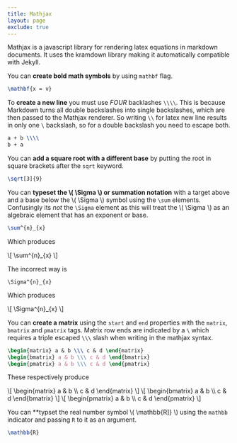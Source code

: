 ```yaml
---
title: Mathjax
layout: page
exclude: true
---
```


<script type="text/javascript" src="https://cdnjs.cloudflare.com/ajax/libs/mathjax/2.7.0/MathJax.js?config=TeX-AMS_CHTML"></script>

Mathjax is a javascript library for rendering latex equations in markdown documents. It uses the kramdown library making it automatically compatible with Jekyll.

You can **create bold math symbols** by using `mathbf` flag.
```latex
\mathbf{x = v}
```

To **create a new line** you must use *FOUR* backlashes `\\\\`. This is because Markdown turns all double backslashes into single backslashes, which are then passed to the Mathjax renderer. So writing `\\` for latex new line results in only one `\` backslash, so for a double backslash you need to escape both.
```latex
a + b \\\\
b + a
```

You can **add a square root with a different base** by putting the root in square brackets after the `sqrt` keyword.
```latex
\sqrt[3]{9}
```

You can **typeset the \\( \Sigma \\) or summation notation** with a target above and a base below the \\( \Sigma \\) symbol using the `\sum` elements. Confusingly its *not* the `\Sigma` element as this will treat the \\( \Sigma \\) as an algebraic element that has an exponent or base.
```latex
\sum^{n}_{x}
```

Which produces

\\[ \sum^{n}_{x} \\]

The incorrect way is
```
\Sigma^{n}_{x}
```

Which produces

\\[ \Sigma^{n}_{x} \\]

You can **create a matrix** using the `start` and `end` properties with the `matrix`, `bmatrix` and `pmatrix` tags. Matrix row ends are indicated by a `\` which requires a triple escaped `\\\` slash when writing in the mathjax syntax.
```latex
\begin{matrix} a & b \\\ c & d \end{matrix}
\begin{bmatrix} a & b \\\ c & d \end{bmatrix}
\begin{pmatrix} a & b \\\ c & d \end{pmatrix}
```

These respectively produce

\\[ \begin{matrix} a & b \\\ c & d \end{matrix} \\]
\\[ \begin{bmatrix} a & b \\\ c & d \end{bmatrix} \\]
\\[ \begin{pmatrix} a & b \\\ c & d \end{pmatrix} \\]

You can **typset the real number symbol \\( \mathbb{R]} \\) using the `mathbb` indicator and passing `R` to it as an argument.
```latex
\mathbb{R}
```
